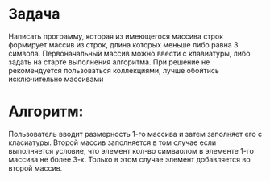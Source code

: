 # Задача
Написать программу, которая из имеющегося массива строк формирует массив из строк, длина которых меньше либо равна 3 символа. Первоначальный массив можно ввести с клавиатуры, либо задать на старте выполнения алгоритма. При решение не рекомендуется пользоваться коллекциями, лучше обойтись исключительно массивами

# Алгоритм:
 Пользователь вводит размерность 1-го массива и затем заполняет его с класиатуры. Второй массив заполняется в том случае если выполняется условие, что элемент кол-во симваолом в элементе 1-го массива не более 3-х. Только в этом случае элемент добавляется во второй массив.